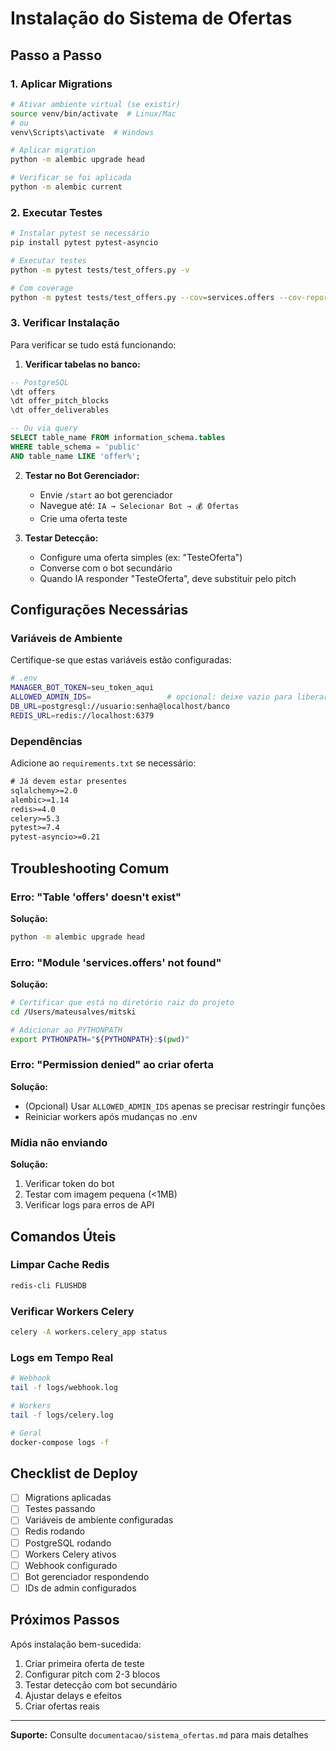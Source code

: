 # Instalação do Sistema de Ofertas

## Passo a Passo

### 1. Aplicar Migrations

```bash
# Ativar ambiente virtual (se existir)
source venv/bin/activate  # Linux/Mac
# ou
venv\Scripts\activate  # Windows

# Aplicar migration
python -m alembic upgrade head

# Verificar se foi aplicada
python -m alembic current
```

### 2. Executar Testes

```bash
# Instalar pytest se necessário
pip install pytest pytest-asyncio

# Executar testes
python -m pytest tests/test_offers.py -v

# Com coverage
python -m pytest tests/test_offers.py --cov=services.offers --cov-report=html
```

### 3. Verificar Instalação

Para verificar se tudo está funcionando:

1. **Verificar tabelas no banco:**
```sql
-- PostgreSQL
\dt offers
\dt offer_pitch_blocks
\dt offer_deliverables

-- Ou via query
SELECT table_name FROM information_schema.tables
WHERE table_schema = 'public'
AND table_name LIKE 'offer%';
```

2. **Testar no Bot Gerenciador:**
   - Envie `/start` ao bot gerenciador
   - Navegue até: `IA → Selecionar Bot → 💰 Ofertas`
   - Crie uma oferta teste

3. **Testar Detecção:**
   - Configure uma oferta simples (ex: "TesteOferta")
   - Converse com o bot secundário
   - Quando IA responder "TesteOferta", deve substituir pelo pitch

## Configurações Necessárias

### Variáveis de Ambiente

Certifique-se que estas variáveis estão configuradas:

```bash
# .env
MANAGER_BOT_TOKEN=seu_token_aqui
ALLOWED_ADMIN_IDS=                 # opcional: deixe vazio para liberar todas as funções
DB_URL=postgresql://usuario:senha@localhost/banco
REDIS_URL=redis://localhost:6379
```

### Dependências

Adicione ao `requirements.txt` se necessário:

```txt
# Já devem estar presentes
sqlalchemy>=2.0
alembic>=1.14
redis>=4.0
celery>=5.3
pytest>=7.4
pytest-asyncio>=0.21
```

## Troubleshooting Comum

### Erro: "Table 'offers' doesn't exist"

**Solução:**
```bash
python -m alembic upgrade head
```

### Erro: "Module 'services.offers' not found"

**Solução:**
```bash
# Certificar que está no diretório raiz do projeto
cd /Users/mateusalves/mitski

# Adicionar ao PYTHONPATH
export PYTHONPATH="${PYTHONPATH}:$(pwd)"
```

### Erro: "Permission denied" ao criar oferta

**Solução:**
- (Opcional) Usar `ALLOWED_ADMIN_IDS` apenas se precisar restringir funções
- Reiniciar workers após mudanças no .env

### Mídia não enviando

**Solução:**
1. Verificar token do bot
2. Testar com imagem pequena (<1MB)
3. Verificar logs para erros de API

## Comandos Úteis

### Limpar Cache Redis
```bash
redis-cli FLUSHDB
```

### Verificar Workers Celery
```bash
celery -A workers.celery_app status
```

### Logs em Tempo Real
```bash
# Webhook
tail -f logs/webhook.log

# Workers
tail -f logs/celery.log

# Geral
docker-compose logs -f
```

## Checklist de Deploy

- [ ] Migrations aplicadas
- [ ] Testes passando
- [ ] Variáveis de ambiente configuradas
- [ ] Redis rodando
- [ ] PostgreSQL rodando
- [ ] Workers Celery ativos
- [ ] Webhook configurado
- [ ] Bot gerenciador respondendo
- [ ] IDs de admin configurados

## Próximos Passos

Após instalação bem-sucedida:

1. Criar primeira oferta de teste
2. Configurar pitch com 2-3 blocos
3. Testar detecção com bot secundário
4. Ajustar delays e efeitos
5. Criar ofertas reais

---

**Suporte:** Consulte `documentacao/sistema_ofertas.md` para mais detalhes
